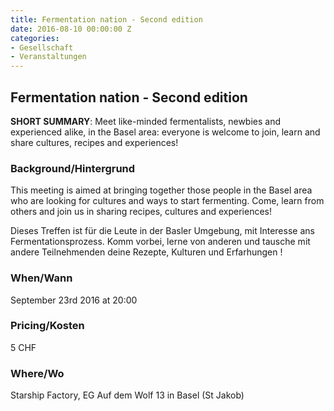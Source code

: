 ```yaml
---
title: Fermentation nation - Second edition
date: 2016-08-10 00:00:00 Z
categories:
- Gesellschaft
- Veranstaltungen
---
```


## Fermentation nation - Second edition

**SHORT SUMMARY**: Meet like-minded fermentalists, newbies and experienced alike, in the Basel area: everyone is welcome to join, learn and share cultures, recipes and experiences!  

### Background/Hintergrund

This meeting is aimed at bringing together those people in the Basel area who are looking for cultures and ways to start fermenting. Come, learn from others and join us in sharing recipes, cultures and experiences!
  
Dieses Treffen ist für die Leute in der Basler Umgebung, mit Interesse ans Fermentationsprozess. Komm vorbei, lerne von anderen und tausche mit andere Teilnehmenden deine Rezepte, Kulturen und Erfarhungen !

### When/Wann

September 23rd 2016 at 20:00

### Pricing/Kosten

5 CHF

### Where/Wo

Starship Factory, EG
Auf dem Wolf 13 in Basel (St Jakob)
